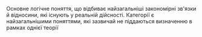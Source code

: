 Основне логічне поняття, що відбиває найзагальніші закономірні зв'язки й відносини, які існують у реальній дійсності. Категорії є найзагальнішими поняттями, які зазвичай не піддаються визначенню в рамках однієї теорії